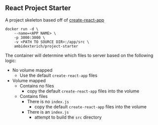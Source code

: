 React Project Starter
---------------------

A project skeleton based off of [create-react-app](https://github.com/facebook/create-react-app)

```
docker run -d \
    --name=<APP NAME> \
    -p 3000:3000 \
    -v <PATH TO SOURCE DIR>:/app/src \
    ambidexterich/project-starter
```
The container will determine which files to server based on the following logic:

* No volume mapped
    - Use the default `create-react-app` files
* Volume mapped
    * Contains no files
        - copy the default `create-react-app` files into the volume
    * Contains files
        * There is no `index.js`
            - copy the default `create-react-app` files into the volume
        * There is an `index.js`
            - attempt to build the `src` directory
